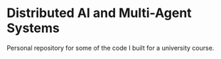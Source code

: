 # Distributed AI and Multi-Agent Systems
Personal repository for some of the code I built for a university course.